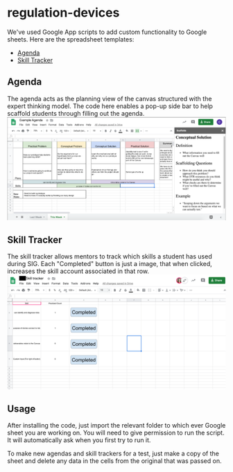 # regulation-devices

We've used Google App scripts to add custom functionality to Google sheets. Here are the spreadsheet templates:
* [Agenda](https://docs.google.com/spreadsheets/d/1UrbXyRgs_Jjb5BE9GTgNoXFkBNxZW-hnwRsEyFGWOhg/edit#gid=0)
* [Skill Tracker](https://docs.google.com/spreadsheets/d/1ZDLsA0coL29L69sve6d-dfmpgH4seyM6n8WMF1yx0Ag/edit#gid=0)

## Agenda
The agenda acts as the planning view of the canvas structured with the expert thinking model. The code here enables a pop-up side bar to help scaffold students through filling out the agenda.
![Agenda Example](images/agenda.png)

## Skill Tracker
The skill tracker allows mentors to track which skills a student has used during SIG. Each "Completed" button is just a image, that when clicked, increases the skill account associated in that row.
![Skill Tracker Example](images/skill.png)

## Usage
After installing the code, just import the relevant folder to which ever Google sheet you are working on. You will need to give permission to run the script. It will automatically ask when you first try to run it.

To make new agendas and skill trackers for a test, just make a copy of the sheet and delete any data in the cells from the original that was passed on. 
